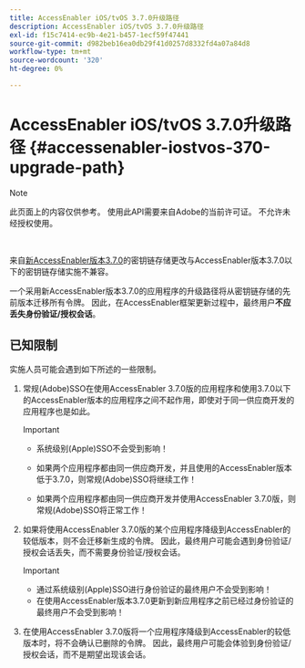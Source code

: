 ```yaml
---
title: AccessEnabler iOS/tvOS 3.7.0升级路径
description: AccessEnabler iOS/tvOS 3.7.0升级路径
exl-id: f15c7414-ec9b-4e21-b457-1ecf59f47441
source-git-commit: d982beb16ea0db29f41d0257d8332fd4a07a84d8
workflow-type: tm+mt
source-wordcount: '320'
ht-degree: 0%

---
```


# AccessEnabler iOS/tvOS 3.7.0升级路径 {#accessenabler-iostvos-370-upgrade-path}

>[!NOTE]
>
>此页面上的内容仅供参考。 使用此API需要来自Adobe的当前许可证。 不允许未经授权使用。

</br>

来自[新AccessEnabler版本3.7.0](/help/authentication/notes-releases/authn-rn-ios-tvos-370.md)的密钥链存储更改与AccessEnabler版本3.7.0以下的密钥链存储实施不兼容。

一个采用新AccessEnabler版本3.7.0的应用程序的升级路径将从密钥链存储的先前版本迁移所有令牌。 因此，在AccessEnabler框架更新过程中，最终用户&#x200B;**不应丢失身份验证/授权会话**。

## 已知限制

实施人员可能会遇到如下所述的一些限制。


1. 常规(Adobe)SSO在使用AccessEnabler 3.7.0版的应用程序和使用3.7.0以下的AccessEnabler版本的应用程序之间不起作用，即使对于同一供应商开发的应用程序也是如此。

   >[!IMPORTANT]
   >
   >* 系统级别(Apple)SSO不会受到影响！
   >
   >* 如果两个应用程序都由同一供应商开发，并且使用的AccessEnabler版本低于3.7.0，则常规(Adobe)SSO将继续工作！
   >
   >* 如果两个应用程序都由同一供应商开发并使用AccessEnabler 3.7.0版，则常规(Adobe)SSO将正常工作！


1. 如果将使用AccessEnabler 3.7.0版的某个应用程序降级到AccessEnabler的较低版本，则不会迁移新生成的令牌。 因此，最终用户可能会遇到身份验证/授权会话丢失，而不需要身份验证/授权会话。

   >[!IMPORTANT]
   >
   >* 通过系统级别(Apple)SSO进行身份验证的最终用户不会受到影响！
   >* 在使用AccessEnabler版本3.7.0更新到新应用程序之前已经过身份验证的最终用户不会受到影响！

1. 在使用AccessEnabler 3.7.0版将一个应用程序降级到AccessEnabler的较低版本时，将不会确认已删除的令牌。 因此，最终用户可能会体验到身份验证/授权会话，而不是期望出现该会话。
